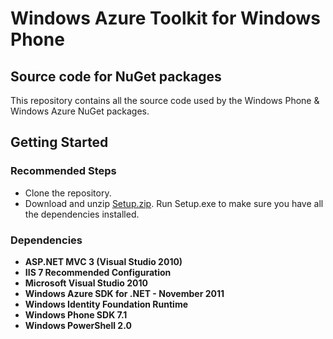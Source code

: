 <h1>Windows Azure Toolkit for Windows Phone</h1>
<h2>Source code for NuGet packages</h2>

<p>This repository contains all the source code used by the Windows Phone &amp; Windows Azure NuGet packages.</p>
<h2>Getting Started</h2>
<h3>Recommended Steps</h3>
<ul>
	<li>Clone the repository.</li>
	<li>Download and unzip <a href="https://github.com/downloads/WindowsAzure-Toolkits/wa-toolkit-wp-nugets/Setup.zip">Setup.zip</a>. Run Setup.exe to make sure you have all the dependencies installed.</li>
</ul>
<h3>Dependencies</h3>
<ul>
    <li><strong>ASP.NET MVC 3 (Visual Studio 2010)</strong></li>
    <li><strong>IIS 7 Recommended Configuration</strong></li>
    <li><strong>Microsoft Visual Studio 2010</strong></li>
    <li><strong>Windows Azure SDK for .NET - November 2011</strong></li>
    <li><strong>Windows Identity Foundation Runtime</strong></li>
    <li><strong>Windows Phone SDK 7.1</strong></li>
    <li><strong>Windows PowerShell 2.0</strong></li>
</ul>
